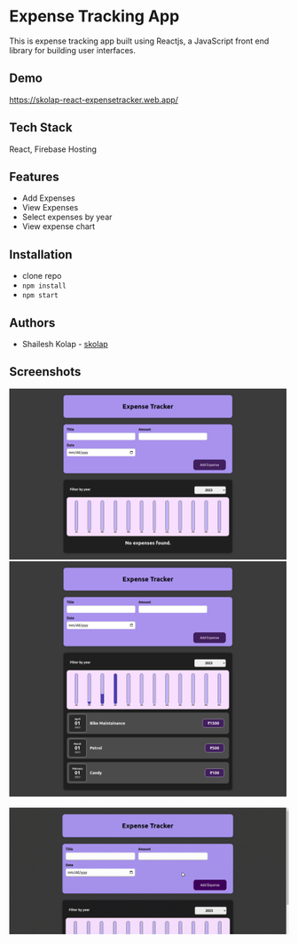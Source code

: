 # Expense Tracking App

This is expense tracking app built using Reactjs, a JavaScript front end library for building user interfaces.

## Demo

https://skolap-react-expensetracker.web.app/

## Tech Stack

React, Firebase Hosting

## Features

- Add Expenses
- View Expenses
- Select expenses by year
- View expense chart

## Installation

- clone repo
- `npm install`
- `npm start`

## Authors

- Shailesh Kolap - [skolap](https://github.com/Skolap)

## Screenshots

<img src="./Assets/screenshots/1.png" width="500"> <br>
<img src="./Assets/screenshots/2.png" width="500"> <br>
<br>
![Demo](https://github.com/Skolap/expense-tracker/blob/main/Assets/screenshots/3.gif?raw=true)

<!-- ![Alt text](/src/assets/screenshots/1.png?raw=true "Home")
![Alt text](/src/assets/screenshots/2.png?raw=true "Cart")
![Alt text](/src/assets/screenshots/3.png?raw=true "Card Details") -->
